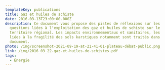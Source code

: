 ```yaml
---
templateKey: publications
title: Gaz et huiles de schiste
date: 2016-03-13T23:00:00.000Z
description: Ce document vous propose des pistes de réflexions sur les grandes
  questions liées à l'exploitation des gaz et huiles de schiste sur le
  territoire régional. Les impacts environnementaux et sanitaires, les questions
  liées à la fragilité des sols karstiques notamment sont traités dans ce
  document.
photo: /img/screenshot-2021-09-19-at-21-41-01-plateau-débat-public.png
link: /img/2016_03_22-gaz-et-huiles-de-schistes.pdf
tags:
  - Énergie
---
```

